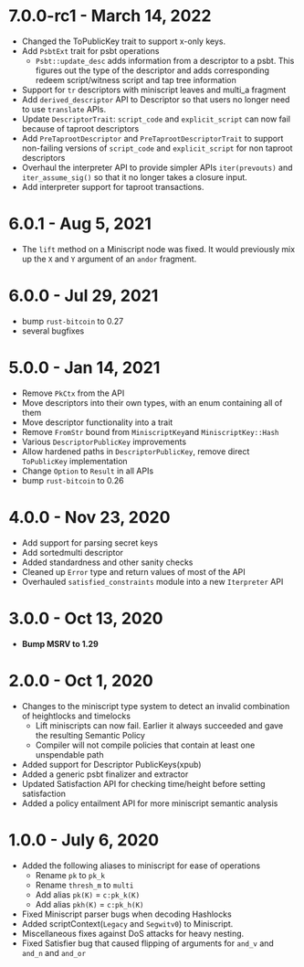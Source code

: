 # 7.0.0-rc1 - March 14, 2022

- Changed the ToPublicKey trait to support x-only keys.
- Add `PsbtExt` trait for psbt operations
  - `Psbt::update_desc` adds information from a descriptor to a psbt. This figures
    out the type of the descriptor and adds corresponding redeem script/witness script
    and tap tree information
- Support for `tr` descriptors with miniscript leaves and multi_a fragment
- Add `derived_descriptor` API to Descriptor so that users no longer need to use
`translate` APIs.
- Update `DescriptorTrait`: `script_code` and `explicit_script` can now fail because
  of taproot descriptors
- Add `PreTaprootDescriptor` and `PreTaprootDescriptorTrait` to support non-failing versions
  of `script_code` and `explicit_script` for non taproot descriptors
- Overhaul the interpreter API to provide simpler APIs `iter(prevouts)` and `iter_assume_sig()`
  so that it no longer takes a closure input.
- Add interpreter support for taproot transactions.
# 6.0.1 - Aug 5, 2021

- The `lift` method on a Miniscript node was fixed. It would previously mix up
  the `X` and `Y` argument of an `andor` fragment.

# 6.0.0 - Jul 29, 2021

- bump `rust-bitcoin` to 0.27
- several bugfixes

# 5.0.0 - Jan 14, 2021

- Remove `PkCtx` from the API
- Move descriptors into their own types, with an enum containing all of them
- Move descriptor functionality into a trait
- Remove `FromStr` bound from `MiniscriptKey`and `MiniscriptKey::Hash`
- Various `DescriptorPublicKey` improvements
- Allow hardened paths in `DescriptorPublicKey`, remove direct `ToPublicKey` implementation
- Change `Option` to `Result` in all APIs
- bump `rust-bitcoin` to 0.26

# 4.0.0 - Nov 23, 2020

- Add support for parsing secret keys
- Add sortedmulti descriptor
- Added standardness and other sanity checks
- Cleaned up `Error` type and return values of most of the API
- Overhauled `satisfied_constraints` module into a new `Iterpreter` API

# 3.0.0 - Oct 13, 2020

- **Bump MSRV to 1.29**

# 2.0.0 - Oct 1, 2020

- Changes to the miniscript type system to detect an invalid
  combination of heightlocks and timelocks
     - Lift miniscripts can now fail. Earlier it always succeeded and gave
       the resulting Semantic Policy
     - Compiler will not compile policies that contain at least one
     unspendable path
- Added support for Descriptor PublicKeys(xpub)
- Added a generic psbt finalizer and extractor
- Updated Satisfaction API for checking time/height before setting satisfaction
- Added a policy entailment API for more miniscript semantic analysis

# 1.0.0 - July 6, 2020

- Added the following aliases to miniscript for ease of operations
	- Rename `pk` to `pk_k`
	- Rename `thresh_m` to `multi`
	- Add alias `pk(K)` = `c:pk_k(K)`
	- Add alias `pkh(K)` = `c:pk_h(K)`
- Fixed Miniscript parser bugs when decoding Hashlocks
- Added scriptContext(`Legacy` and `Segwitv0`) to Miniscript.
- Miscellaneous fixes against DoS attacks for heavy nesting.
- Fixed Satisfier bug that caused flipping of arguments for `and_v` and `and_n` and `and_or`

